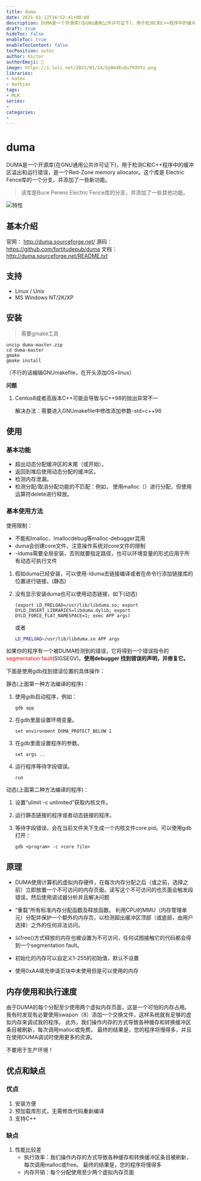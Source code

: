 ```yaml
---
title: duma
date: 2021-01-12T16:52:41+08:00
description: DUMA是一个开源库(在GNU通用公共许可证下)，用于检测C和C++程序中的缓冲区溢出和运行错误，是一个Red-Zone memory allocator。
draft: true
hideToc: false
enableToc: true
enableTocContent: false
tocPosition: outer
author: Victor
authorEmoji: 👻
image: https://i.loli.net/2021/01/14/GyBm4EuQsfKXVti.png
libraries:
- katex
- mathjax
tags:
- MLK
series:
-
categories:
-
---
```








# duma

DUMA是一个开源库(在GNU通用公共许可证下)，用于检测C和C++程序中的缓冲区溢出和运行错误，是一个Red-Zone memory allocator。这个库是 Electric Fence库的一个分支，并添加了一些新功能。

> 该库是Buce Perens Electric Fence库的分支，并添加了一些其他功能。

![特性](https://i.loli.net/2021/01/13/gyOSd9jheXor1PU.png)

## 基本介绍

官网： http://duma.sourceforge.net/
源码： https://github.com/fortitudepub/duma
文档： http://duma.sourceforge.net/README.txt

## 支持

- Linux / Unix
- MS Windows NT/2K/XP

## 安装

> 需要gmake工具

```shell
unzip duma-master.zip
cd duma-master
gmake
gmake install
```

（不行的话编辑GNUmakefile，在开头添加OS=linux）

**问题**

1. Centos8或者高版本C++可能会导致与C++98的抛出异常不一

   解决办法：需要进入GNUmakefile中修改添加参数-std=c++98

## 使用

### 基本功能

- 超出动态分配缓冲区的末尾（或开始）。
- 返回到堆后使用动态分配的缓冲区。
- 检测内存泄漏。
- 检测分配/取消分配功能的不匹配：例如，
  使用malloc（）进行分配，但使用运算符delete进行释放。

### 基本使用方法

使用限制：

- 不能和lmalloc、lmallocdebug等malloc-debugger混用
- duma会创建core文件，注意操作系统对core文件的限制
- -lduma需要全局安装，否则就要指定路径，也可以环境变量的形式应用于所有动态可执行文件



1. 假如duma已经安装，可以使用-lduma去链接编译或者在命令行添加链接库的位置进行链接。(静态)

2. 没有显示安装duma也可以使用动态链接，如下(动态)

   ```shell
   (export LD_PRELOAD=/usr/lib/libduma.so; export DYLD_INSERT_LIBRARIES=libduma.dylib; export DYLD_FORCE_FLAT_NAMESPACE=1; exec APP args)
   ```

   或者

   ```bash
   LD_PRELOAD=/usr/lib/libduma.so APP args
   ```

如果你的程序有一个被DUMA检测到的错误，它将得到一个错误指令的<font color="red">segmentation fault</font>(SIGSEGV)。**使用debugger 找到错误的声明，并修复它。**


下面是使用gdb找到错误位置的具体操作：

静态(上面第一种方法编译的程序)：

1. 使用gdb启动程序，例如：

   ```shell
   gdb app
   ```

2. 在gdb里面设置环境变量。

   ```shell
   set environment DUMA_PROTECT_BELOW 1
   ```

3. 在gdb里面设置程序的参数。

   ```shell
   set args ..
   ```

4. 运行程序等待字段错误。

   ```shell
   run
   ```

   

动态(上面第二种方法编译的程序)：

1. 设置“ulimit -c unlimited”获取内核文件。

2. 运行静态链接的程序或者动态链接的程序。

3. 等待字段错误，会在当前文件夹下生成一个内核文件core.pid。可以使用gdb打开：

   ```shell
   gdb <program> -c <core file>
   ```

## 原理

- DUMA使用计算机的虚拟内存硬件，在每次内存分配之后（或之前，选择之前）立即放置一个不可访问的内存页面。读写这个不可访问的也页面会触发段错误，然后使用调试器分析并且解决问题

- “重载”所有标准内存分配函数及释放函数。
  利用CPU的MMU（内存管理单元）分配并保护一个额外的内存页，以检测超出缓冲区顶部（或底部，由用户选择）之外的任何非法访问。
- 以free()方式释放的内存也被设置为不可访问，任何试图接触它的代码都会得到一个segmentation fault。
- 初始化的内存可以自定义1-255的初始值，默认不设置
- 使用0xAA填充申请页块中未使用但是可以使用的内存



## 内存使用和执行速度

由于DUMA的每个分配至少使用两个虚拟内存页面，这是一个可怕的内存占用。 我有时发现有必要使用swapon（8）添加一个交换文件，这样系统就有足够的虚拟内存来调试我的程序。 此外，我们操作内存的方式导致各种缓存和转换缓冲区条目被刷新，每次调用malloc或免费。 最终的结果是，您的程序将慢得多，并且在使用DUMA调试时使用更多的资源。



不要用于生产环境！

## 优点和缺点

### 优点

1. 安装方便
2. 预加载库形式，无需修改代码重新编译
3. 支持C++



### 缺点

1. 性能比较差
   - 执行效率：我们操作内存的方式导致各种缓存和转换缓冲区条目被刷新，每次调用malloc或free。 最终的结果是，您的程序将慢得多
   - 内存开销：每个分配使用至少两个虚拟内存页面
